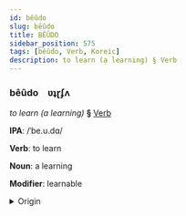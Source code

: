 ```yaml
---
id: bêûdo
slug: bêûdo
title: BÊÛDO
sidebar_position: 575
tags: [bêûdo, Verb, Koreic]
description: to learn (a learning) § Verb
---
```


### bêûdo&emsp;<span kind="abugida">ʋʇɽʄʌ</span>

*to learn (a learning)* **§** [Verb](../../tags/Verb)

**IPA**: /ˈbe.u.dɑ/

**Verb**: to learn

**Noun**: a learning

**Modifier**: learnable

<details>
    <summary>Origin</summary>
    Korean 배우다 bae'uda [pe̞uda̠]<br/>
    <em>Koreic Language Family</em>
</details>